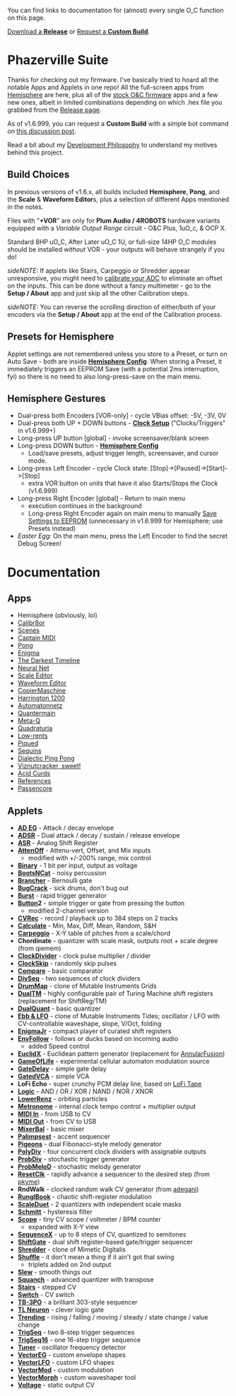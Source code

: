 You can find links to documentation for (almost) every single O_C function on this page.

[Download a **Release**](https://github.com/djphazer/O_C-BenisphereSuite/releases) or [Request a **Custom Build**](https://github.com/djphazer/O_C-Phazerville/discussions/38).

# Phazerville Suite
Thanks for checking out my firmware. I've basically tried to hoard all the notable Apps and Applets in one repo! All the full-screen apps from [Hemisphere](https://github.com/Chysn/O_C-HemisphereSuite/wiki) are here, plus all of the [stock O&C firmware](https://ornament-and-cri.me/user-manual-v1_3/) apps and a few new ones, albeit in limited combinations depending on which .hex file you grabbed from the [Release page](https://github.com/djphazer/O_C-BenisphereSuite/releases).

As of v1.6.999, you can request a **Custom Build** with a simple bot command on [this discussion post](https://github.com/djphazer/O_C-BenisphereSuite/discussions/38).

Read a bit about my [Development Philosophy](https://github.com/djphazer/O_C-Phazerville/wiki/_Philosophy) to understand my motives behind this project.

## Build Choices

In previous versions of v1.6.x, all builds included **Hemisphere**, **Pong**, and the **Scale** & **Waveform Editor**s, plus a selection of different Apps mentioned in the notes.

Files with "**+VOR**" are only for **Plum Audio / 4ROBOTS** hardware variants equipped with a _Variable Output Range_ circuit - O&C Plus, 1uO_c, & OCP X.

Standard 8HP uO_C, After Later uO_C 1U, or full-size 14HP O_C modules should be installed _without_ VOR - your outputs will behave strangely if you do!

_sideNOTE:_ If applets like Stairs, Carpeggio or Shredder appear unresponsive, you might need to [calibrate your ADC](https://www.youtube.com/shorts/AIadpDclP7M) to eliminate an offset on the inputs. This can be done without a fancy multimeter - go to the **Setup / About** app and just skip all the other Calibration steps.

_sideNOTE:_ You can reverse the scrolling direction of either/both of your encoders via the **Setup / About** app at the end of the Calibration process.

## Presets for Hemisphere
Applet settings are not remembered unless you store to a Preset, or turn on Auto Save - both are inside [**Hemisphere Config**](https://github.com/djphazer/O_C-BenisphereSuite/wiki/Hemisphere-Config). When storing a Preset, it immediately triggers an EEPROM Save (with a potential 2ms interruption, fyi) so there is no need to also long-press-save on the main menu.

## Hemisphere Gestures
* Dual-press both Encoders [VOR-only] - cycle VBias offset: -5V, -3V, 0V
* Dual-press both UP + DOWN buttons - [**Clock Setup**](https://github.com/djphazer/O_C-BenisphereSuite/wiki/Clock-Setup) ("Clocks/Triggers" in v1.6.999+)
* Long-press UP button [global] - invoke screensaver/blank screen
* Long-press DOWN button - [**Hemisphere Config**](https://github.com/djphazer/O_C-BenisphereSuite/wiki/Hemisphere-Config)
  - Load/save presets, adjust trigger length, screensaver, and cursor mode.
* Long-press Left Encoder - cycle Clock state: [Stop]->[Paused]->[Start]->[Stop]
  - extra VOR button on units that have it also Starts/Stops the Clock (v1.6.999)
* Long-press Right Encoder [global] - Return to main menu
  - execution continues in the background
  - Long-press Right Encoder again on main menu to manually [Save Settings to EEPROM](https://github.com/djphazer/O_C-BenisphereSuite/wiki/EEPROM-Save) (unnecessary in v1.6.999 for Hemisphere; use Presets instead)
* _Easter Egg:_ On the main menu, press the Left Encoder to find the secret Debug Screen!

# Documentation
## Apps
* Hemisphere (obviously, lol)
* [Calibr8or](https://github.com/djphazer/O_C-Phazerville/wiki/Calibr8or)
* [Scenes](https://github.com/djphazer/O_C-Phazerville/wiki/Scenes)
* [Captain MIDI](https://github.com/Chysn/O_C-HemisphereSuite/wiki/Captain-MIDI)
* [Pong](https://github.com/Chysn/O_C-HemisphereSuite/wiki/Pong)
* [Enigma](https://github.com/Chysn/O_C-HemisphereSuite/wiki/Enigma)
* [The Darkest Timeline](https://github.com/Chysn/O_C-HemisphereSuite/wiki/The-Darkest-Timeline-2.0)
* [Neural Net](https://github.com/Chysn/O_C-HemisphereSuite/wiki/Neural-Net)
* [Scale Editor](https://github.com/Chysn/O_C-HemisphereSuite/wiki/Scale-Editor)
* [Waveform Editor](https://github.com/Chysn/O_C-HemisphereSuite/wiki/Waveform-Editor)
* [CopierMaschine](https://ornament-and-cri.me/user-manual-v1_3/#anchor-copiermaschine)
* [Harrington 1200](https://ornament-and-cri.me/user-manual-v1_3/#anchor-harrington-1200)
* [Automatonnetz](https://ornament-and-cri.me/user-manual-v1_3/#anchor-automatonnetz)
* [Quantermain](https://ornament-and-cri.me/user-manual-v1_3/#anchor-quantermain)
* [Meta-Q](https://ornament-and-cri.me/user-manual-v1_3/#anchor-meta-q)
* [Quadraturia](https://ornament-and-cri.me/user-manual-v1_3/#anchor-quadraturia)
* [Low-rents](https://ornament-and-cri.me/user-manual-v1_3/#anchor-low-rents)
* [Piqued](https://ornament-and-cri.me/user-manual-v1_3/#anchor-piqued)
* [Sequins](https://ornament-and-cri.me/user-manual-v1_3/#anchor-sequins)
* [Dialectic Ping Pong](https://ornament-and-cri.me/user-manual-v1_3/#anchor-dialectic-ping-pong)
* [Viznutcracker, sweet!](https://ornament-and-cri.me/user-manual-v1_3/#anchor-viznutcracker-sweet)
* [Acid Curds](https://ornament-and-cri.me/user-manual-v1_3/#anchor-acid-curds)
* [References](https://ornament-and-cri.me/user-manual-v1_3/#anchor-references)
* [Passencore](https://llllllll.co/t/passencore-chord-ornament-music-theory-crime/45925)

## Applets

* **[AD EG](https://github.com/djphazer/O_C-Phazerville/wiki/AD-EG)** - Attack / decay envelope
* **[ADSR](https://github.com/djphazer/O_C-Phazerville/wiki/ADSR-EG)** - Dual attack / decay / sustain / release envelope
* **[ASR](https://github.com/djphazer/O_C-Phazerville/wiki/%22A%22SR)** - Analog Shift Register
* **[AttenOff](https://github.com/Chysn/O_C-HemisphereSuite/wiki/AttenOff)** - Attenu-vert, Offset, and Mix inputs
  - modified with +/-200% range, mix control
* **[Binary](https://github.com/Chysn/O_C-HemisphereSuite/wiki/Binary-Counter-(Retired))** - 1 bit per input, output as voltage
* **[BootsNCat](https://github.com/Chysn/O_C-HemisphereSuite/wiki/BootsNCat)** - noisy percussion
* **[Brancher](https://github.com/Chysn/O_C-HemisphereSuite/wiki/Brancher)** - Bernoulli gate
* **[BugCrack](https://github.com/benirose/O_C-BenisphereSuite/wiki/Bug-Crack)** - sick drums, don't bug out
* **[Burst](https://github.com/Chysn/O_C-HemisphereSuite/wiki/Burst)** - rapid trigger generator
* **[Button](https://github.com/Chysn/O_C-HemisphereSuite/wiki/Button)2** - simple trigger or gate from pressing the button
  - modified 2-channel version
* **[CVRec](https://github.com/Chysn/O_C-HemisphereSuite/wiki/CV-Recorder)** - record / playback up to 384 steps on 2 tracks
* **[Calculate](https://github.com/Chysn/O_C-HemisphereSuite/wiki/Calculate)** - Min, Max, Diff, Mean, Random, S&H
* **[Carpeggio](https://github.com/Chysn/O_C-HemisphereSuite/wiki/Carpeggio-Cartesian-Arpeggiator)** - X-Y table of pitches from a scale/chord
* **Chordinate** - quantizer with scale mask, outputs root + scale degree (from qiemem)
* **[ClockDivider](https://github.com/Chysn/O_C-HemisphereSuite/wiki/Clock-Divider-Multiplier)** - clock pulse multiplier / divider
* **[ClockSkip](https://github.com/Chysn/O_C-HemisphereSuite/wiki/Clock-Skipper)** - randomly skip pulses
* **[Compare](https://github.com/Chysn/O_C-HemisphereSuite/wiki/Compare)** - basic comparator
* **[DivSeq](https://www.youtube.com/watch?v=J1OH-oomvMA)** - two sequences of clock dividers
* **[DrumMap](https://github.com/benirose/O_C-BenisphereSuite/wiki/DrumMap)** - clone of Mutable Instruments Grids
* **[DualTM](https://github.com/djphazer/O_C-BenisphereSuite/wiki/DualTM)** - highly configurable pair of Turing Machine shift registers (replacement for ShiftReg/TM)
* **[DualQuant](https://github.com/Chysn/O_C-HemisphereSuite/wiki/Dual-Quantizer)** - basic quantizer
* **[Ebb & LFO](https://github.com/djphazer/O_C-BenisphereSuite/wiki/Ebb-&-LFO)** - clone of Mutable Instruments Tides; oscillator / LFO with CV-controllable waveshape, slope, V/Oct, folding
* **[EnigmaJr](https://github.com/Chysn/O_C-HemisphereSuite/wiki/Enigma,-Jr.)** - compact player of curated shift registers
* **[EnvFollow](https://github.com/Chysn/O_C-HemisphereSuite/wiki/Envelope-Follower)** - follows or ducks based on incoming audio
  - added Speed control
* **[EuclidX](https://github.com/djphazer/O_C-BenisphereSuite/wiki/EuclidX)** - Euclidean pattern generator (replacement for [AnnularFusion](https://github.com/Chysn/O_C-HemisphereSuite/wiki/Annular-Fusion-Euclidean-Drummer))
* **[GameOfLife](https://github.com/Chysn/O_C-HemisphereSuite/wiki/Conways's-Game-of-Life-(Retired))** - experimental cellular automaton modulation source
* **[GateDelay](https://github.com/Chysn/O_C-HemisphereSuite/wiki/Gate-Delay)** - simple gate delay
* **[GatedVCA](https://github.com/Chysn/O_C-HemisphereSuite/wiki/Gated-VCA)** - simple VCA
* **LoFi Echo** - super crunchy PCM delay line, based on [LoFi Tape](https://github.com/Chysn/O_C-HemisphereSuite/wiki/LoFi-Tape)
* **[Logic](https://github.com/Chysn/O_C-HemisphereSuite/wiki/Logic)** - AND / OR / XOR / NAND / NOR / XNOR
* **[LowerRenz](https://github.com/Chysn/O_C-HemisphereSuite/wiki/LowerRenz)** - orbiting particles
* **[Metronome](https://github.com/Chysn/O_C-HemisphereSuite/wiki/Metronome)** - internal clock tempo control + multiplier output
* **[MIDI In](https://github.com/djphazer/O_C-BenisphereSuite/wiki/MIDI-Input)** - from USB to CV
* **[MIDI Out](https://github.com/Chysn/O_C-HemisphereSuite/wiki/MIDI-Out)** - from CV to USB
* **[MixerBal](https://github.com/Chysn/O_C-HemisphereSuite/wiki/Mixer:Balance)** - basic mixer
* **[Palimpsest](https://github.com/Chysn/O_C-HemisphereSuite/wiki/Palimpsest-Accent-Sequencer)** - accent sequencer
* **[Pigeons](https://github.com/djphazer/O_C-BenisphereSuite/wiki/Pigeons)** - dual Fibonacci-style melody generator
* **[PolyDiv](https://www.youtube.com/watch?v=J1OH-oomvMA)** - four concurrent clock dividers with assignable outputs
* **[ProbDiv](https://github.com/benirose/O_C-BenisphereSuite/wiki/ProbDiv)** - stochastic trigger generator
* **[ProbMeloD](https://github.com/benirose/O_C-BenisphereSuite/wiki/ProbMeloD)** - stochastic melody generator
* **[ResetClk](https://youtu.be/i1xU6-oPwfA)** - rapidly advance a sequencer to the desired step (from [pkyme](https://github.com/pkyme/O_C-HemisphereSuite/tree/reset-additions))
* **RndWalk** - clocked random walk CV generator (from [adegani](https://github.com/adegani/O_C-HemisphereSuite))
* **[RunglBook](https://github.com/Chysn/O_C-HemisphereSuite/wiki/RunglBook)** - chaotic shift-register modulation
* **[ScaleDuet](https://github.com/Chysn/O_C-HemisphereSuite/wiki/Scale-Duet-Quantizer)** - 2 quantizers with independent scale masks
* **[Schmitt](https://github.com/Chysn/O_C-HemisphereSuite/wiki/Schmitt-Trigger)** - hysteresis filter
* **[Scope](https://github.com/Chysn/O_C-HemisphereSuite/wiki/Scope)** - tiny CV scope / voltmeter / BPM counter
  - expanded with X-Y view
* **[SequenceX](https://github.com/Chysn/O_C-HemisphereSuite/wiki/Sequence5)** - up to 8 steps of CV, quantized to semitones
* **[ShiftGate](https://github.com/Chysn/O_C-HemisphereSuite/wiki/ShiftGate)** - dual shift register-based gate/trigger sequencer
* **[Shredder](https://github.com/benirose/O_C-BenisphereSuite/wiki/Shredder)** - clone of Mimetic Digitalis
* **[Shuffle](https://github.com/Chysn/O_C-HemisphereSuite/wiki/Shuffle)** - it don't mean a thing if it ain't got that swing
  - triplets added on 2nd output
* **[Slew](https://github.com/Chysn/O_C-HemisphereSuite/wiki/Slew)** - smooth things out
* **[Squanch](https://github.com/Chysn/O_C-HemisphereSuite/wiki/Squanch---Shifting-Quantizer)** - advanced quantizer with transpose
* **[Stairs](https://github.com/Logarhythm1/O_C-HemisphereSuite/wiki/Stairs)** - stepped CV
* **[Switch](https://github.com/Chysn/O_C-HemisphereSuite/wiki/Switch)** - CV switch
* **[TB-3PO](https://github.com/Logarhythm1/O_C-HemisphereSuite/wiki/TB-3PO)** - a brilliant 303-style sequencer
* **[TL Neuron](https://github.com/Chysn/O_C-HemisphereSuite/wiki/Threshold-Logic-Neuron)** - clever logic gate
* **[Trending](https://github.com/Chysn/O_C-HemisphereSuite/wiki/Trending)** - rising / falling / moving / steady / state change / value change
* **[TrigSeq](https://github.com/Chysn/O_C-HemisphereSuite/wiki/Trigger-Sequencer)** - two 8-step trigger sequences
* **[TrigSeq16](https://github.com/Chysn/O_C-HemisphereSuite/wiki/Trigger-Sequencer-16)** - one 16-step trigger sequence
* **[Tuner](https://github.com/Chysn/O_C-HemisphereSuite/wiki/Tuner)** - oscillator frequency detector
* **[VectorEG](https://github.com/Chysn/O_C-HemisphereSuite/wiki/VectorEG)** - custom envelope shapes
* **[VectorLFO](https://github.com/Chysn/O_C-HemisphereSuite/wiki/VectorLFO)** - custom LFO shapes
* **[VectorMod](https://github.com/Chysn/O_C-HemisphereSuite/wiki/VectorMod)** - custom modulation
* **[VectorMorph](https://github.com/Chysn/O_C-HemisphereSuite/wiki/VectMorph)** - custom waveshaper tool
* **[Voltage](https://github.com/Chysn/O_C-HemisphereSuite/wiki/Voltage)** - static output CV